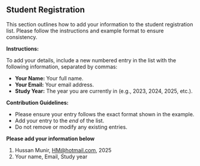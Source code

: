 ## Student Registration

This section outlines how to add your information to the student registration list. Please follow the instructions and example format to ensure consistency.

**Instructions:**

To add your details, include a new numbered entry in the list with the following information, separated by commas:

* **Your Name:** Your full name.
* **Your Email:** Your email address.
* **Study Year:** The year you are currently in (e.g., 2023, 2024, 2025, etc.).

**Contribution Guidelines:**

* Please ensure your entry follows the exact format shown in the example.
* Add your entry to the *end* of the list.
* Do not remove or modify any existing entries.

**Please add your information below**

1. Hussan Munir, HM@hotmail.com, 2025
2. Your name, Email, Study year

